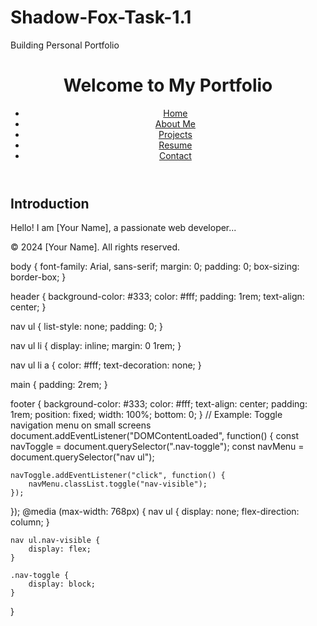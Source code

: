# Shadow-Fox-Task-1.1
Building Personal Portfolio
<!DOCTYPE html>
<html lang="en">
<head>
    <meta charset="UTF-8">
    <meta name="viewport" content="width=device-width, initial-scale=1.0">
    <title>My Portfolio</title>
    <link rel="stylesheet" href="styles.css">
</head>
<body>
    <header>
        <h1>Welcome to My Portfolio</h1>
        <nav>
            <ul>
                <li><a href="index.html">Home</a></li>
                <li><a href="about.html">About Me</a></li>
                <li><a href="projects.html">Projects</a></li>
                <li><a href="resume.html">Resume</a></li>
                <li><a href="contact.html">Contact</a></li>
            </ul>
        </nav>
    </header>
    <main>
        <section>
            <h2>Introduction</h2>
            <p>Hello! I am [Your Name], a passionate web developer...</p>
        </section>
    </main>
    <footer>
        <p>© 2024 [Your Name]. All rights reserved.</p>
    </footer>
</body>
</html>
body {
    font-family: Arial, sans-serif;
    margin: 0;
    padding: 0;
    box-sizing: border-box;
}

header {
    background-color: #333;
    color: #fff;
    padding: 1rem;
    text-align: center;
}

nav ul {
    list-style: none;
    padding: 0;
}

nav ul li {
    display: inline;
    margin: 0 1rem;
}

nav ul li a {
    color: #fff;
    text-decoration: none;
}

main {
    padding: 2rem;
}

footer {
    background-color: #333;
    color: #fff;
    text-align: center;
    padding: 1rem;
    position: fixed;
    width: 100%;
    bottom: 0;
}
// Example: Toggle navigation menu on small screens
document.addEventListener("DOMContentLoaded", function() {
    const navToggle = document.querySelector(".nav-toggle");
    const navMenu = document.querySelector("nav ul");

    navToggle.addEventListener("click", function() {
        navMenu.classList.toggle("nav-visible");
    });
});
@media (max-width: 768px) {
    nav ul {
        display: none;
        flex-direction: column;
    }

    nav ul.nav-visible {
        display: flex;
    }

    .nav-toggle {
        display: block;
    }
}

